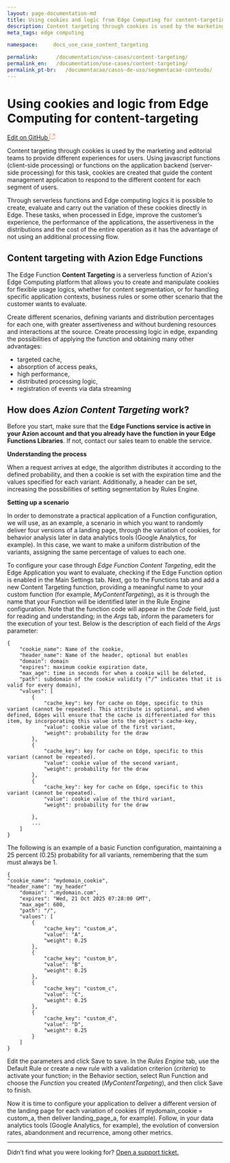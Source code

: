 ```yaml
---
layout: page-documentation-md
title: Using cookies and logic from Edge Computing for content-targeting
description: Content targeting through cookies is used by the marketing and editorial teams to provide different experiences for users.
meta_tags: edge computing

namespace:     docs_use_case_content_targeting

permalink:      /documentation/use-cases/content-targeting/
permalink_en:   /documentation/use-cases/content-targeting/
permalink_pt-br:   /documentacao/casos-de-uso/segmentacao-conteudo/
---
```

# Using cookies and logic from Edge Computing for content-targeting

[Edit on GitHub <svg width="14" height="14" xmlns="http://www.w3.org/2000/svg"><g fill="none" stroke="#F3652B"><path d="M4.81.71H.672v11.43H12.1V8.001" stroke-width=".8"/><path d="M6.87.786h5.155V5.94M6.31 6.5L12.026.786"/></g></svg>](https://github.com/aziontech/docs_en/edit/master/use-cases/content-targeting/2021-01-14-index.md)

Content targeting through cookies is used by the marketing and editorial teams to provide different experiences for users. Using javascript functions (client-side processing) or functions on the application backend (server-side processing) for this task, cookies are created that guide the content management application to respond to the different content for each segment of users. 

Through serverless functions and Edge computing logics it is possible to create, evaluate and carry out the variation of these cookies directly in Edge. These tasks, when processed in Edge, improve the customer’s experience, the performance of the applications, the assertiveness in the distributions and the cost of the entire operation as it has the advantage of not using an additional processing flow.

## Content targeting with Azion Edge Functions

The Edge Function **Content Targeting** is a serverless function of Azion's Edge Computing platform that allows you to create and manipulate cookies for flexible usage logics, whether for content segmentation, or for handling specific application contexts, business rules or some other scenario that the customer wants to evaluate.

Create different scenarios, defining variants and distribution percentages for each one, with greater assertiveness and without burdening resources and interactions at the source. Create processing logic in edge, expanding the possibilities of applying the function and obtaining many other advantages:

* targeted cache,
* absorption of access peaks,
* high performance,
* distributed processing logic,
* registration of events via data streaming

## How does *Azion Content Targeting* work?

Before you start, make sure that the **Edge Functions service is active in your Azion account and that you already have the function in your Edge Functions Libraries**. If not, contact our sales team to enable the service.

**Understanding the process**

When a request arrives at edge, the algorithm distributes it according to the defined probability, and then a cookie is set with the expiration time and the values specified for each variant. Additionally, a header can be set, increasing the possibilities of setting segmentation by Rules Engine.

**Setting up a scenario**

In order to demonstrate a practical application of a Function configuration, we will use, as an example, a scenario in which you want to randomly deliver four versions of a landing page, through the variation of cookies, for behavior analysis later in data analytics tools (Google Analytics, for example). In this case, we want to make a uniform distribution of the variants, assigning the same percentage of values to each one.

To configure your case through *Edge Function Content Targeting*, edit the Edge Application you want to evaluate, checking if the Edge Function option is enabled in the Main Settings tab. Next, go to the Functions tab and add a new Content Targeting function, providing a meaningful name to your custom function (for example, *MyContentTargeting*), as it is through the name that your Function will be identified later in the Rule Engine configuration. Note that the function code will appear in the *Code* field, just for reading and understanding; in the *Args* tab, inform the parameters for the execution of your test. Below is the description of each field of the *Args* parameter: 

~~~
{
    "cookie_name": Name of the cookie,
    "header_name": Name of the header, optional but enables
    "domain": domain
    "expires": maximum cookie expiration date,
    "max_age": time in seconds for when a cookie will be deleted,
    "path": subdomain of the cookie validity (“/” indicates that it is valid for every domain),
    "values": [
        {
            "cache_key": key for cache on Edge, specific to this variant (cannot be repeated). This attribute is optional, and when defined, Edges will ensure that the cache is differentiated for this item, by incorporating this value into the object's cache-key,
            "value": cookie value of the first variant,
            "weight": probability for the draw
        },
        {
            "cache_key": key for cache on Edge, specific to this variant (cannot be repeated).
            "value": cookie value of the second variant,
            "weight": probability for the draw
        },
        {
            "cache_key": key for cache on Edge, specific to this variant (cannot be repeated).
            "value": cookie value of the third variant,
            "weight": probability for the draw

        },
        ...
    ]
}
~~~

The following is an example of a basic Function configuration, maintaining a 25 percent (0.25) probability for all variants, remembering that the sum must always be 1.

~~~
{
"cookie_name": "mydomain_cookie",
"header_name": "my_header"
    "domain": ".mydomain.com",
    "expires": "Wed, 21 Oct 2025 07:28:00 GMT",
    "max_age": 600,
    "path": "/",
    "values": [
        {
            "cache_key": "custom_a",
            "value": "A",
            "weight": 0.25
        },
        {
            "cache_key": "custom_b",
            "value": "B",
            "weight": 0.25
        },
        {
            "cache_key": "custom_c",
            "value": "C",
            "weight": 0.25
        },
        {
            "cache_key": "custom_d",
            "value": "D",
            "weight": 0.25
        }
    ]
}
~~~

Edit the parameters and click Save to save. In the *Rules Engine* tab, use the Default Rule or create a new rule with a validation criterion (*criteria*) to activate your function; in the Behavior section, select Run Function and choose the *Function* you created (*MyContentTargeting*), and then click Save to finish.

Now it is time to configure your application to deliver a different version of the landing page for each variation of cookies (if mydomain_cookie = custom_a, then deliver landing_page_a, for example). Follow, in your data analytics tools (Google Analytics, for example), the evolution of conversion rates, abandonment and recurrence, among other metrics.

---

Didn’t find what you were looking for? [Open a support ticket.](https://tickets.azion.com/)
